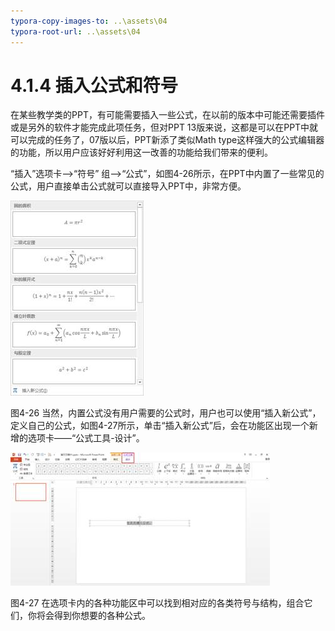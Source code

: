 ```yaml
---
typora-copy-images-to: ..\assets\04
typora-root-url: ..\assets\04
---
```


# 4.1.4  插入公式和符号

在某些教学类的PPT，有可能需要插入一些公式，在以前的版本中可能还需要插件或是另外的软件才能完成此项任务，但对PPT 13版来说，这都是可以在PPT中就可以完成的任务了，07版以后，PPT新添了类似Math type这样强大的公式编辑器的功能，所以用户应该好好利用这一改善的功能给我们带来的便利。

“插入”选项卡——&gt;“符号” 组——&gt;“公式”，如图4-26所示，在PPT中内置了一些常见的公式，用户直接单击公式就可以直接导入PPT中，非常方便。

![img](../../../.gitbook/assets/image026%20%281%29.jpg)

图4-26 当然，内置公式没有用户需要的公式时，用户也可以使用“插入新公式”，定义自己的公式，如图4-27所示，单击“插入新公式”后，会在功能区出现一个新增的选项卡——“公式工具-设计”。

![img](../../../.gitbook/assets/image027%20%285%29.jpg)

图4-27 在选项卡内的各种功能区中可以找到相对应的各类符号与结构，组合它们，你将会得到你想要的各种公式。

